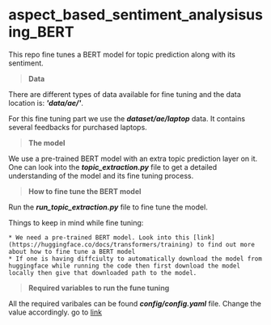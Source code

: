 # aspect_based_sentiment_analysisusing_BERT

This repo fine tunes a BERT model for topic prediction along with its sentiment.

> **Data**

There are different types of data available for fine tuning and the data location is: **_'data/ae/'_**.

For this fine tuning part we use the **_dataset/ae/laptop_** data. It contains several feedbacks for purchased laptops.

> **The model**

We use a pre-trained BERT model with an extra topic prediction layer on it. One can look into the **_topic_extraction.py_** file to get a detailed understanding of the model and its fine tuning process. 

> **How to fine tune the BERT model**

Run the **_run_topic_extraction.py_** file to fine tune the model.

Things to keep in mind while fine tuning:
```
* We need a pre-trained BERT model. Look into this [link](https://huggingface.co/docs/transformers/training) to find out more about how to fine tune a BERT model
* If one is having diffciulty to automatically download the model from huggingface while running the code then first download the model locally then give that downloaded path to the model.
```

> **Required variables to run the fune tuning**

All the required varibales can be found **_config/config.yaml_** file. Change the value accordingly.
go to [link](https://www.anaconda.com/products/individual)
